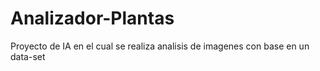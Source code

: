 # Analizador-Plantas
Proyecto de IA en el cual se realiza analisis de imagenes con base en un data-set
